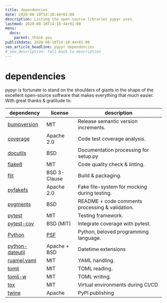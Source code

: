 ```yaml
---
title: dependencies
date: 2020-08-10T14:18:44+01:00
description: Listing the open-source libraries pypyr uses.
lastmod: 2020-08-10T14:18:44+01:00
menu:
  docs:
    parent: thank-you
publishdate: 2020-08-10T14:18:44+01:00
seo_article_headline: pypyr dependencies
# seo_description: fall back to description
---
```

# dependencies
pypyr is fortunate to stand on the shoulders of giants in the shape of the 
excellent open-source software that makes everything that much easier. With 
great thanks & gratitude to:

| dependency | license | description |
|------------|---------|-------------|
| [bumpversion](https://pypi.org/project/bumpversion/) | MIT | Release semantic version increments. |
| [coverage](https://coverage.readthedocs.io/) | Apache 2.0 | Code test coverage analysis. |
| [docutils](https://docutils.sourceforge.io) | BSD | Documentation processing for setup.py |
| [flake8](https://flake8.pycqa.org) | MIT | Code quality check & linting. |
| [flit](https://flit.pypa.io/) | BSD 3-Clause | Build & packaging. |
| [pyfakefs](https://github.com/jmcgeheeiv/pyfakefs) | Apache 2.0 | Fake file-system for mocking during testing. |
| [pygments](https://pygments.org) | BSD | README + code comments processing & validation. |
| [pytest](https://docs.pytest.org/) | MIT | Testing framework. |
| [pytest-cov](https://pypi.org/project/pytest-cov/) | BSD (MIT) | Integrate coverage with pytest. |
| [Python](https://www.python.org) | [PSF](https://docs.python.org/3/license.html) | Python, beloved programming language. |
| [python-dateutil](https://dateutil.readthedocs.io/) | Apache + BSD | Datetime extensions |
| [ruamel.yaml](https://yaml.readthedocs.io/) | MIT | YAML handling. |
| [tomli](https://github.com/hukkin/tomli) | MIT | TOML reading. |
| [tomli-w](https://github.com/hukkin/tomli-w) | MIT | TOML writing. |
| [tox](https://tox.readthedocs.io/) | MIT | Virtual environments during CI/CD |
| [twine](https://twine.readthedocs.io/) | Apache | PyPI publishing |
